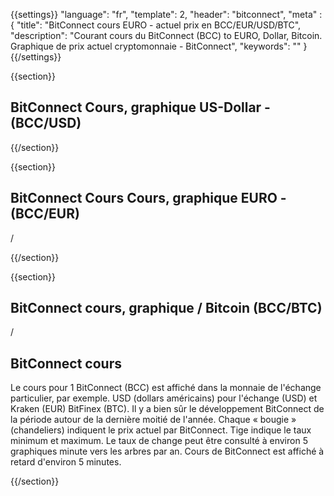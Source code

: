 {{settings}}
  "language": "fr",
  "template": 2,
  "header": "bitconnect",
  "meta" : {
    "title": "BitConnect cours EURO - actuel prix en BCC/EUR/USD/BTC",
    "description": "Courant cours du BitConnect (BCC) to EURO, Dollar, Bitcoin. Graphique de prix actuel cryptomonnaie - BitConnect",
    "keywords": ""
  }
{{/settings}}



{{section}}


## BitConnect Cours, graphique US-Dollar - **(BCC/USD)**

<!-- TradingView Widget BEGIN -->
<script type="text/javascript">
baseUrl = "https://widgets.cryptocompare.com/";
var scripts = document.getElementsByTagName("script");
var embedder = scripts[ scripts.length - 1 ];
(function (){
var appName = encodeURIComponent(window.location.hostname);
if(appName==""){appName="local";}
var s = document.createElement("script");
s.type = "text/javascript";
s.async = true;
var theUrl = baseUrl+'serve/v3/coin/chart?fsym=BCCOIN&tsyms=USD,';
s.src = theUrl + ( theUrl.indexOf("?") >= 0 ? "&" : "?") + "app=" + appName;
embedder.parentNode.appendChild(s);
})();
</script>
<!-- TradingView Widget END -->

{{/section}}


{{section}}

## BitConnect Cours Cours, graphique EURO - **(BCC/EUR)**

/


{{/section}}

{{section}}




## BitConnect cours, graphique / Bitcoin **(BCC/BTC)**

/



## BitConnect cours

Le cours pour 1 BitConnect (BCC) est affiché dans la monnaie de l'échange particulier, par exemple. USD (dollars américains) pour l'échange (USD) et Kraken (EUR) BitFinex (BTC). Il y a bien sûr le développement BitConnect de la période autour de la dernière moitié de l'année. Chaque « bougie » (chandeliers) indiquent le prix actuel par BitConnect. Tige indique le taux minimum et maximum. Le taux de change peut être consulté à environ 5 graphiques minute vers les arbres par an. Cours de BitConnect est affiché à retard d'environ 5 minutes.








{{/section}}